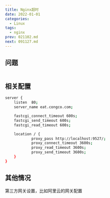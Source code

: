 ```yaml
---
title: Nginx超时
date: 2022-01-01
categories:
  - Linux
tags:
  - nginx
prev: 021102.md
next: 091127.md
---
```




<!-- more -->

## 问题

```bash

```

## 相关配置

```bash
server {
    listen  80;
    server_name eat.congco.com;

    fastcgi_connect_timeout 600s;
    fastcgi_send_timeout 600s;
    fastcgi_read_timeout 600s;

    location / {
            proxy_pass http://localhost:9527/;
            proxy_connect_timeout 3600s;
            proxy_read_timeout 3600s;
            proxy_send_timeout 3600s;
    }
}
```

## 其他情况

第三方网关设置，比如阿里云的网关配置

